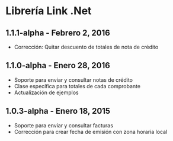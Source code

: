 ﻿# Librería Link .Net  

## 1.1.1-alpha - Febrero 2, 2016
 
 * Corrección: Quitar descuento de totales de nota de crédito
 

## 1.1.0-alpha - Enero 28, 2016

 * Soporte para enviar y consultar notas de crédito
 * Clase específica para totales de cada comprobante
 * Actualización de ejemplos


## 1.0.3-alpha - Enero 18, 2015

 * Soporte para enviar y consultar facturas
 * Corrección para crear fecha de emisión con zona horaria local